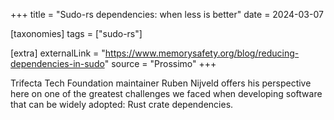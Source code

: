 +++
title = "Sudo-rs dependencies: when less is better"
date = 2024-03-07

[taxonomies]
tags = ["sudo-rs"]

[extra]
externalLink = "https://www.memorysafety.org/blog/reducing-dependencies-in-sudo"
source = "Prossimo"
+++

Trifecta Tech Foundation maintainer Ruben Nijveld offers his perspective here on one of the greatest challenges we faced when developing software that can be widely adopted: Rust crate dependencies.

<!-- more -->

 

